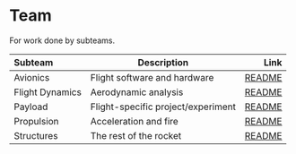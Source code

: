 # Team
For work done by subteams.

| Subteam | Description | Link |
| :-- | --- | --: |
| Avionics | Flight software and hardware | [README](avionics/README.md) |
| Flight Dynamics | Aerodynamic analysis | [README](flight_dynamics/README.md) |
| Payload | Flight-specific project/experiment | [README](payload/README.md) | 
| Propulsion | Acceleration and fire | [README](propulsion/README.md) | 
| Structures | The rest of the rocket | [README](structures/README.md) | 
